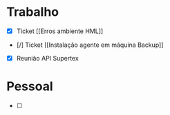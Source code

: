
# Trabalho

- [x] Ticket [[Erros ambiente HML]]
- [/] Ticket [[Instalação agente em máquina Backup]]
- [x] Reunião API Supertex

# Pessoal

- [ ] 

